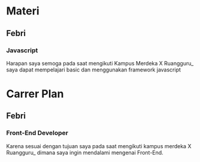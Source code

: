 # Materi
## Febri
### Javascript
Harapan saya semoga pada saat mengikuti Kampus Merdeka X Ruangguru_ saya dapat mempelajari basic dan menggunakan framework javascript

# Carrer Plan
## Febri
### Front-End Developer
Karena sesuai dengan tujuan saya pada saat mengikuti kampus merdeka X Ruangguru_ dimana saya ingin mendalami mengenai Front-End.